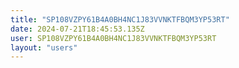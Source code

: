 ```yaml
---
title: "SP108VZPY61B4A0BH4NC1J83VVNKTFBQM3YP53RT"
date: 2024-07-21T18:45:53.135Z
user: SP108VZPY61B4A0BH4NC1J83VVNKTFBQM3YP53RT
layout: "users"
---
```

    